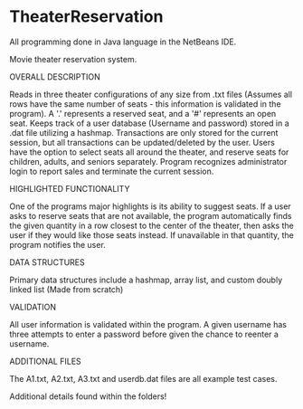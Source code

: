 # TheaterReservation

All programming done in Java language in the NetBeans IDE.

Movie theater reservation system. 

OVERALL DESCRIPTION

Reads in three theater configurations of any size from .txt files (Assumes all rows have the same number of seats - this information is validated in the program). A '.' represents a reserved seat, and a '#' represents an open seat. Keeps track of a user database (Username and password) stored in a .dat file utilizing a hashmap. Transactions are only stored for the current session, but all transactions can be updated/deleted by the user. Users have the option to select seats all around the theater, and reserve seats for children, adults, and seniors separately. Program recognizes administrator login to report sales and terminate the current session.

HIGHLIGHTED FUNCTIONALITY

One of the programs major highlights is its ability to suggest seats. If a user asks to reserve seats that are not available, the program automatically finds the given quantity in a row closest to the center of the theater, then asks the user if they would like those seats instead. If unavailable in that quantity, the program notifies the user.

DATA STRUCTURES

Primary data structures include a hashmap, array list, and custom doubly linked list (Made from scratch)

VALIDATION

All user information is validated within the program. A given username has three attempts to enter a password before given the chance to reenter a username. 

ADDITIONAL FILES

The A1.txt, A2.txt, A3.txt and userdb.dat files are all example test cases.

Additional details found within the folders!
